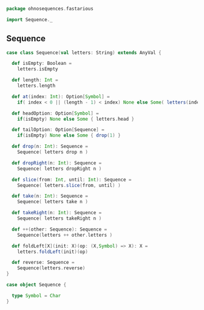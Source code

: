 
```scala
package ohnosequences.fastarious

import Sequence._
```


## Sequence


```scala
case class Sequence(val letters: String) extends AnyVal {

  def isEmpty: Boolean =
    letters.isEmpty

  def length: Int =
    letters.length

  def at(index: Int): Option[Symbol] =
    if( index < 0 || (length - 1) < index) None else Some( letters(index) )

  def headOption: Option[Symbol] =
    if(isEmpty) None else Some { letters.head }

  def tailOption: Option[Sequence] =
    if(isEmpty) None else Some { drop(1) }

  def drop(n: Int): Sequence =
    Sequence( letters drop n )

  def dropRight(n: Int): Sequence =
    Sequence( letters dropRight n )

  def slice(from: Int, until: Int): Sequence =
    Sequence( letters.slice(from, until) )

  def take(n: Int): Sequence =
    Sequence( letters take n )

  def takeRight(n: Int): Sequence =
    Sequence( letters takeRight n )

  def ++(other: Sequence): Sequence =
    Sequence(letters ++ other.letters )

  def foldLeft[X](init: X)(op: (X,Symbol) => X): X =
    letters.foldLeft(init)(op)

  def reverse: Sequence =
    Sequence(letters.reverse)
}

case object Sequence {

  type Symbol = Char
}

```




[test/scala/DNA.scala]: ../../test/scala/DNA.scala.md
[test/scala/NcbiHeadersTests.scala]: ../../test/scala/NcbiHeadersTests.scala.md
[test/scala/FastqTests.scala]: ../../test/scala/FastqTests.scala.md
[test/scala/FastaTests.scala]: ../../test/scala/FastaTests.scala.md
[test/scala/QualityScores.scala]: ../../test/scala/QualityScores.scala.md
[main/scala/DNAQ.scala]: DNAQ.scala.md
[main/scala/qualityScores.scala]: qualityScores.scala.md
[main/scala/DNA.scala]: DNA.scala.md
[main/scala/fasta.scala]: fasta.scala.md
[main/scala/fastq.scala]: fastq.scala.md
[main/scala/SequenceQuality.scala]: SequenceQuality.scala.md
[main/scala/utils.scala]: utils.scala.md
[main/scala/sequence.scala]: sequence.scala.md
[main/scala/ncbiHeaders.scala]: ncbiHeaders.scala.md